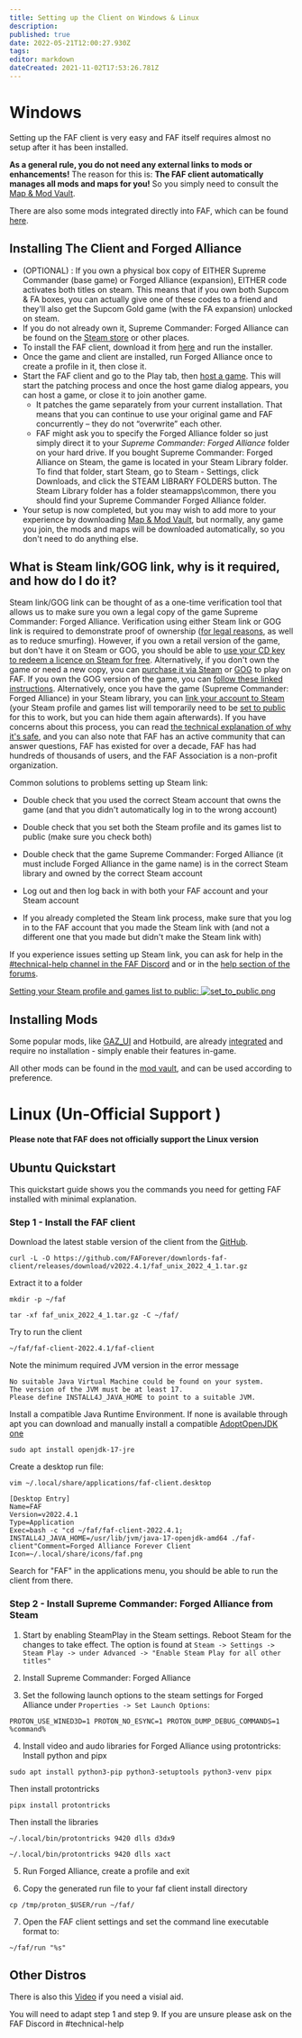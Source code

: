 ```yaml
---
title: Setting up the Client on Windows & Linux
description: 
published: true
date: 2022-05-21T12:00:27.930Z
tags: 
editor: markdown
dateCreated: 2021-11-02T17:53:26.781Z
---
```


# Windows
Setting up the FAF client is very easy and FAF itself requires almost no setup after it has been installed.

**As a general rule, you do not need any external links to mods or enhancements!** The reason for this is: **The FAF client automatically manages all mods and maps for you!** So you simply need to consult the [Map & Mod Vault](/Map-&-Mod-Vault).

There are also some mods integrated directly into FAF, which can be found [here](/Game-Modifications-(Mods)).

## Installing The Client and Forged Alliance
- (OPTIONAL) : If you own a physical box copy of EITHER Supreme Commander (base game) or Forged Alliance (expansion), EITHER code activates both titles on steam. This means that if you own both Supcom & FA boxes, you can actually give one of these codes to a friend and they'll also get the Supcom Gold game (with the FA expansion) unlocked on steam.
- If you do not already own it, Supreme Commander: Forged Alliance can be found on the [Steam store](http://store.steampowered.com/app/9420/) or other places.
- To install the FAF client, download it from [here](https://www.faforever.com/client) and run the installer. 
- Once the game and client are installed, run Forged Alliance once to create a profile in it, then close it.
- Start the FAF client and go to the Play tab, then [host a game](/Host-and-join-games). This will start the patching process and once the host game dialog appears, you can host a game, or close it to join another game.
	- It patches the game separately from your current installation. That means that you can continue to use your original game and FAF concurrently – they do not “overwrite” each other.
	- FAF might ask you to specify the Forged Alliance folder so just simply direct it to your *Supreme Commander: Forged Alliance* folder on your hard drive. If you bought Supreme Commander: Forged Alliance on Steam, the game is located in your Steam Library folder. To find that folder, start Steam, go to Steam - Settings, click Downloads, and click the STEAM LIBRARY FOLDERS button. The Steam Library folder has a folder steamapps\\common, there you should find your Supreme Commander Forged Alliance folder.
- Your setup is now completed, but you may wish to add more to your experience by downloading [Map & Mod Vault](/Map-&-Mod-Vault), but normally, any game you join, the mods and maps will be downloaded automatically, so you don't need to do anything else.

## What is Steam link/GOG link, why is it required, and how do I do it?

Steam link/GOG link can be thought of as a one-time verification tool that allows us to make sure you own a legal copy of the game Supreme Commander: Forged Alliance.  Verification using either Steam link or GOG link is required to demonstrate proof of ownership ([for legal reasons](https://forum.faforever.com/topic/252/why-do-i-need-to-link-my-account-to-steam), as well as to reduce smurfing).  However, if you own a retail version of the game, but don't have it on Steam or GOG, you should be able to [use your CD key to redeem a licence on Steam for free](https://help.steampowered.com/en/faqs/view/0e71-0971-324a-1161).  Alternatively, if you don't own the game or need a new copy, you can [purchase it via Steam](https://store.steampowered.com/app/9420) or [GOG](https://www.gog.com/en/game/supreme_commander_gold_edition) to play on FAF.  If you own the GOG version of the game, you can [follow these linked instructions](https://www.faforever.com/account/linkGog).  Alternatively, once you have the game (Supreme Commander: Forged Alliance) in your Steam library, you can [link your account to Steam](https://www.faforever.com/account/link) (your Steam profile and games list will temporarily need to be [set to public](https://help.steampowered.com/en/faqs/view/588C-C67D-0251-C276) for this to work, but you can hide them again afterwards).  If you have concerns about this process, you can read [the technical explanation of why it's safe](https://forum.faforever.com/topic/279/the-steam-login-is-suspicious-are-you-stealing-my-account), and you can also note that FAF has an active community that can answer questions, FAF has existed for over a decade, FAF has had hundreds of thousands of users, and the FAF Association is a non-profit organization.

Common solutions to problems setting up Steam link:

* Double check that you used the correct Steam account that owns the game (and that you didn't automatically log in to the wrong account)

* Double check that you set both the Steam profile and its games list to public (make sure you check both)

* Double check that the game Supreme Commander: Forged Alliance (it must include Forged Alliance in the game name) is in the correct Steam library and owned by the correct Steam account

* Log out and then log back in with both your FAF account and your Steam account

*  If you already completed the Steam link process, make sure that you log in to the FAF account that you made the Steam link with (and not a different one that you made but didn't make the Steam link with)

If you experience issues setting up Steam link, you can ask for help in the  [#technical-help channel in the FAF Discord](https://discord.gg/rvfaGTpNbK) and or in the [help section of the forums](https://forum.faforever.com/category/4/i-need-help).

[Setting your Steam profile and games list to public:
![set_to_public.png](/images/set_to_public.png)](https://help.steampowered.com/en/faqs/view/588C-C67D-0251-C276)

## Installing Mods

Some popular mods, like [GAZ_UI](/Mods/GAZ_UI) and Hotbuild, are already [integrated](/Game-Modifications-(Mods)#Integrated-Mods) and require no installation - simply enable their features in-game.

All other mods can be found in the [mod vault](/Map-&-Mod-Vault#mod-vault), and can be used according to preference.

# Linux (Un-Official Support )
**Please note that FAF does not officially support the Linux version**

## Ubuntu Quickstart
This quickstart guide shows you the commands you need for getting FAF installed with minimal explanation.

### Step 1 - Install the FAF client
Download the latest stable version of the client from the [GitHub](https://github.com/FAForever/downlords-faf-client/releases).
```
curl -L -O https://github.com/FAForever/downlords-faf-client/releases/download/v2022.4.1/faf_unix_2022_4_1.tar.gz
```

Extract it to a folder
```
mkdir -p ~/faf
```
```
tar -xf faf_unix_2022_4_1.tar.gz -C ~/faf/
```

Try to run the client
```
~/faf/faf-client-2022.4.1/faf-client
```

Note the minimum required JVM version in the error message
```
No suitable Java Virtual Machine could be found on your system.
The version of the JVM must be at least 17.
Please define INSTALL4J_JAVA_HOME to point to a suitable JVM.
```

Install a compatible Java Runtime Environment. If none is available through apt you can download and manually install a compatible [AdoptOpenJDK one](https://adoptopenjdk.net/archive.html?jvmVariant=hotspot)
```
sudo apt install openjdk-17-jre
```

Create a desktop run file:
```
vim ~/.local/share/applications/faf-client.desktop
```
```
[Desktop Entry]
Name=FAF
Version=v2022.4.1
Type=Application
Exec=bash -c "cd ~/faf/faf-client-2022.4.1; INSTALL4J_JAVA_HOME=/usr/lib/jvm/java-17-openjdk-amd64 ./faf-client"Comment=Forged Alliance Forever Client
Icon=~/.local/share/icons/faf.png
```

Search for "FAF" in the applications menu, you should be able to run the client from there.

### Step 2 - Install Supreme Commander: Forged Alliance from Steam
1. Start by enabling SteamPlay in the Steam settings. Reboot Steam for the changes to take effect. The option is found at `Steam -> Settings -> Steam Play -> under Advanced -> "Enable Steam Play for all other titles"`

2. Install Supreme Commander: Forged Alliance

3. Set the following launch options to the steam settings for Forged Alliance under `Properties -> Set Launch Options`:
```
PROTON_USE_WINED3D=1 PROTON_NO_ESYNC=1 PROTON_DUMP_DEBUG_COMMANDS=1 %command%
```

4. Install video and audo libraries for Forged Alliance using protontricks:
Install python and pipx
```
sudo apt install python3-pip python3-setuptools python3-venv pipx
```
Then install protontricks
```
pipx install protontricks
```
Then install the libraries
```
~/.local/bin/protontricks 9420 dlls d3dx9
```
```
~/.local/bin/protontricks 9420 dlls xact
```
5. Run Forged Alliance, create a profile and exit

6. Copy the generated run file to your faf client install directory
```
cp /tmp/proton_$USER/run ~/faf/
```
7. Open the FAF client settings and set the command line executable format to:
```
~/faf/run "%s"
```

## Other Distros
There is also this [Video](https://www.youtube.com/watch?v=Rv3ZXA4FNFk) if you need a visial aid.

You will need to adapt step 1 and step 9. If you are unsure please ask on the FAF Discord in #technical-help
